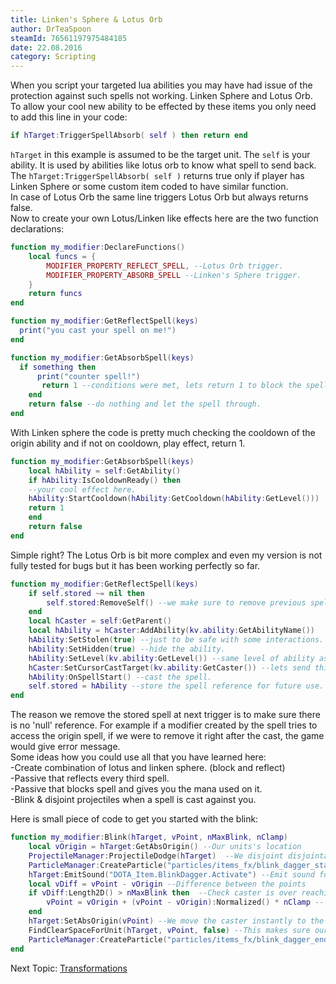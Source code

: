 ```yaml
---
title: Linken's Sphere & Lotus Orb
author: DrTeaSpoon
steamId: 76561197975484185
date: 22.08.2016
category: Scripting
---
```


When you script your targeted lua abilities you may have had issue of the protection against such spells not working. Linken Sphere and Lotus Orb.  
To allow your cool new ability to be effected by these items you only need to add this line in your code:

```lua
if hTarget:TriggerSpellAbsorb( self ) then return end
```

`hTarget` in this example is assumed to be the target unit. The `self` is your ability. It is used by abilities like lotus orb to know what spell to send back. The `hTarget:TriggerSpellAbsorb( self )` returns true only if player has Linken Sphere or some custom item coded to have similar function.  
In case of Lotus Orb the same line triggers Lotus Orb but always returns false.  
Now to create your own Lotus/Linken like effects here are the two function declarations:

```lua
function my_modifier:DeclareFunctions()
    local funcs = {
        MODIFIER_PROPERTY_REFLECT_SPELL, --Lotus Orb trigger.
        MODIFIER_PROPERTY_ABSORB_SPELL --Linken's Sphere trigger.
    }
    return funcs
end

function my_modifier:GetReflectSpell(keys)
  print("you cast your spell on me!")
end

function my_modifier:GetAbsorbSpell(keys)
  if something then
      print("counter spell!")
       return 1 --conditions were met, lets return 1 to block the spell.
    end
    return false --do nothing and let the spell through.
end
```

With Linken sphere the code is pretty much checking the cooldown of the origin ability and if not on cooldown, play effect, return 1.

```lua
function my_modifier:GetAbsorbSpell(keys)
    local hAbility = self:GetAbility()
    if hAbility:IsCooldownReady() then
    --your cool effect here.
    hAbility:StartCooldown(hAbility:GetCooldown(hAbility:GetLevel()))
    return 1
    end
    return false
end
```

Simple right? The Lotus Orb is bit more complex and even my version is not fully tested for bugs but it has been working perfectly so far.

```lua
function my_modifier:GetReflectSpell(keys)
    if self.stored ~= nil then
        self.stored:RemoveSelf() --we make sure to remove previous spell.
    end
    local hCaster = self:GetParent()
    local hAbility = hCaster:AddAbility(kv.ability:GetAbilityName())
    hAbility:SetStolen(true) --just to be safe with some interactions.
    hAbility:SetHidden(true) --hide the ability.
    hAbility:SetLevel(kv.ability:GetLevel()) --same level of ability as the origin.
    hCaster:SetCursorCastTarget(kv.ability:GetCaster()) --lets send this spell back.
    hAbility:OnSpellStart() --cast the spell.
    self.stored = hAbility --store the spell reference for future use.
end
```

The reason we remove the stored spell at next trigger is to make sure there is no 'null' reference. For example if a modifier created by the spell tries to access the origin spell, if we were to remove it right after the cast, the game would give error message.  
Some ideas how you could use all that you have learned here:  
-Create combination of lotus and linken sphere. (block and reflect)  
-Passive that reflects every third spell.  
-Passive that blocks spell and gives you the mana used on it.  
-Blink & disjoint projectiles when a spell is cast against you.  

Here is small piece of code to get you started with the blink:

```lua
function my_modifier:Blink(hTarget, vPoint, nMaxBlink, nClamp)
    local vOrigin = hTarget:GetAbsOrigin() --Our units's location
    ProjectileManager:ProjectileDodge(hTarget)  --We disjoint disjointable incoming projectiles.
    ParticleManager:CreateParticle("particles/items_fx/blink_dagger_start.vpcf", PATTACH_ABSORIGIN, hTarget) --Create particle effect at our caster.
    hTarget:EmitSound("DOTA_Item.BlinkDagger.Activate") --Emit sound for the blink
    local vDiff = vPoint - vOrigin --Difference between the points
    if vDiff:Length2D() > nMaxBlink then  --Check caster is over reaching.
        vPoint = vOrigin + (vPoint - vOrigin):Normalized() * nClamp -- Recalculation of the target point.
    end
    hTarget:SetAbsOrigin(vPoint) --We move the caster instantly to the location
    FindClearSpaceForUnit(hTarget, vPoint, false) --This makes sure our caster does not get stuck
    ParticleManager:CreateParticle("particles/items_fx/blink_dagger_end.vpcf", PATTACH_ABSORIGIN, hTarget) --Create particle effect at our caster.
end
```

Next Topic: [Transformations](lua-modifiers-3)
